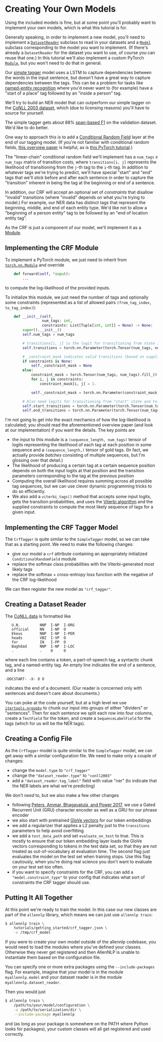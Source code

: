 # Creating Your Own Models

Using the included models is fine, but at some point you'll probably want to implement your own models, which is what this tutorial is for.

Generally speaking, in order to implement a new model, you'll need to implement a
[`DatasetReader`](https://allenai.github.io/allennlp-docs/api/allennlp.data.dataset_readers.html)
subclass to read in your datasets and a
[`Model`](https://allenai.github.io/allennlp-docs/api/allennlp.models.model.html)
subclass corresponding to the model you want to implement.
(If there's already a `DatasetReader` for the dataset you want to use,
 of course you can reuse that one.)
In this tutorial we'll also implement a custom PyTorch
[`Module`](http://pytorch.org/docs/master/nn.html#torch.nn.Module),
but you won't need to do that in general.

Our [simple tagger](training_and_evaluating.md) model
uses a LSTM to capture dependencies between
the words in the input sentence, but doesn't have a great way
to capture dependencies between the tags. This can be a problem
for tasks like [named-entity recognition](https://en.wikipedia.org/wiki/Named-entity_recognition)
where you'd never want to (for example) have a "start of a place" tag followed by an "inside a person" tag.

We'll try to build an NER model that can outperform our simple tagger
on the [CoNLL 2003 dataset](https://www.clips.uantwerpen.be/conll2003/ner/),
which (due to licensing reasons) you'll have to source for yourself.

The simple tagger gets about 88%
[span-based F1](https://allenai.github.io/allennlp-docs/api/allennlp.training.metrics.html#span-based-f1-measure)
on the validation dataset. We'd like to do better.

One way to approach this is to add a [Conditional Random Field](https://en.wikipedia.org/wiki/Conditional_random_field)
layer at the end of our tagging model.
(If you're not familiar with conditional random fields, [this overview paper](https://arxiv.org/abs/1011.4088)
 is helpful, as is [this PyTorch tutorial](http://pytorch.org/tutorials/beginner/nlp/advanced_tutorial.html).)

The "linear-chain" conditional random field we'll implement has a `num_tags` x `num_tags` matrix of transition costs,
where `transitions[i, j]` represents the likelihood of transitioning
from the `j`-th tag to the `i`-th tag.
In addition to whatever tags we're trying to predict, we'll have special
"start" and "end" tags that we'll stick before and after each sentence
in order to capture the "transition" inherent in being the tag at the
beginning or end of a sentence.

In addition, our CRF will accept an optional set of _constraints_ that
disallow "invalid" transitions (where "invalid" depends on what you're trying to model.)
For example, our NER data has distinct tags that represent the beginning, middle, and end
of each entity type. We'd like not to allow a "beginning of a person entity" tag
to be followed by an "end of location entity tag".

As the CRF is just a component of our model, we'll implement it as a [Module](https://allenai.github.io/allennlp-docs/api/allennlp.modules.html).

## Implementing the CRF Module

To implement a PyTorch module, we just need to inherit from [`torch.nn.Module`](http://pytorch.org/docs/master/nn.html#torch.nn.Module)
and override

```python
    def forward(self, *input):
        ...
```

to compute the log-likelihood of the provided inputs.

To initialize this module, we just need the number of tags and optionally some constraints
(represented as a list of allowed pairs `(from_tag_index, to_tag_index)`):

```python
    def __init__(self,
                 num_tags: int,
                 constraints: List[Tuple[int, int]] = None) -> None:
        super().__init__()
        self.num_tags = num_tags

        # transitions[i, j] is the logit for transitioning from state i to state j.
        self.transitions = torch.nn.Parameter(torch.Tensor(num_tags, num_tags))

        # _constraint_mask indicates valid transitions (based on supplied constraints).
        if constraints is None:
            self._constraint_mask = None
        else:
            constraint_mask = torch.Tensor(num_tags, num_tags).fill_(0.)
            for i, j in constraints:
                constraint_mask[i, j] = 1.

            self._constraint_mask = torch.nn.Parameter(constraint_mask, requires_grad=False)

        # Also need logits for transitioning from "start" state and to "end" state.
        self.start_transitions = torch.nn.Parameter(torch.Tensor(num_tags))
        self.end_transitions = torch.nn.Parameter(torch.Tensor(num_tags))
```

I'm not going to get into the exact mechanics of how the log-likelihood is calculated;
you should read the aforementioned overview paper
(and look at our implementation)
if you want the details. The key points are

* the input to this module is a `(sequence_length, num_tags)` tensor of logits
  representing the likelihood of each tag at each position in some sequence
  and a `(sequence_length,)` tensor of gold tags. (In fact, we actually provide
  _batches_ consisting of multiple sequences, but I'm glossing over that detail.)
* The likelihood of producing a certain tag at a certain sequence position depends on both
  the input logits at that position and the transition parameters corresponding to the
  tag at the previous position
* Computing the overall likelihood requires summing across all possible tag sequences,
  but we can use clever dynamic programming tricks to do so efficiently.
* We also add a `viterbi_tags()` method that accepts some input logits,
  gets the transition probabilities, and uses the
  [Viterbi algorithm](https://en.wikipedia.org/wiki/Viterbi_algorithm)
  and the supplied constraints
  to compute the most likely sequence of tags for a given input.

## Implementing the CRF Tagger Model

The `CrfTagger` is quite similar to the `SimpleTagger` model,
so we can take that as a starting point. We need to make the following changes:

* give our model a `crf` attribute containing an appropriately initialized
  `ConditionalRandomField` module
* replace the softmax class probabilities with the Viterbi-generated most likely tags
* replace the softmax + cross-entropy loss function
  with the negative of the CRF log-likelihood

We can then register the new model as `"crf_tagger"`.

## Creating a Dataset Reader

The [CoNLL data](https://www.clips.uantwerpen.be/conll2003/ner/) is formatted like

```
   U.N.         NNP  I-NP  I-ORG
   official     NN   I-NP  O
   Ekeus        NNP  I-NP  I-PER
   heads        VBZ  I-VP  O
   for          IN   I-PP  O
   Baghdad      NNP  I-NP  I-LOC
   .            .    O     O
```

where each line contains a token, a part-of-speech tag, a syntactic chunk tag, and a named-entity tag.
An empty line indicates the end of a sentence, and a line

```
-DOCSTART- -X- O O
```

indicates the end of a document. (Our reader is concerned only with sentences
and doesn't care about documents.)

You can poke at the code yourself, but at a high level we use
[`itertools.groupby`](https://docs.python.org/3/library/itertools.html#itertools.groupby)
to chunk our input into groups of either "dividers" or "sentences".
Then for each sentence we split each row into four columns,
create a `TextField` for the token, and create a `SequenceLabelField`
for the tags (which for us will be the NER tags).

## Creating a Config File

As the `CrfTagger` model is quite similar to the `SimpleTagger` model,
we can get away with a similar configuration file. We need to make only
a couple of changes:

* change the `model.type` to `"crf_tagger"`
* change the `"dataset_reader.type"` to `"conll2003"`
* add a `"dataset_reader.tag_label"` field with value "ner" (to indicate that the NER labels are what we're predicting)

We don't *need* to, but we also make a few other changes

* following [Peters, Ammar, Bhagavatula, and Power 2017](https://www.semanticscholar.org/paper/Semi-supervised-sequence-tagging-with-bidirectiona-Peters-Ammar/73e59cb556351961d1bdd4ab68cbbefc5662a9fc), we use a
  Gated Recurrent Unit (GRU) character encoder
  as well as a GRU for our phrase encoder
* we also start with pretrained [GloVe vectors](https://nlp.stanford.edu/projects/glove/) for our token embeddings
* we add a regularizer that applies a L2 penalty just to the `transitions`
  parameters to help avoid overfitting
* we add a `test_data_path` and set `evaluate_on_test` to true.
  This is mostly to ensure that our token embedding layer loads the GloVe
  vectors corresponding to tokens in the test data set, so that they are not
  treated as out-of-vocabulary at evaluation time. The second flag just evaluates
  the model on the test set when training stops. Use this flag cautiously,
  when you're doing real science you don't want to evaluate on your test set too often.
* if you want to specify constraints for the CRF, you can add a `"model.constraint_type"`
  to your config that indicates what sort of constraints the CRF tagger should use.


## Putting It All Together

At this point we're ready to train the model.
In this case our new classes are part of the `allennlp` library,
which means we can just use `allennlp train`:

```bash
$ allennlp train \
    tutorials/getting_started/crf_tagger.json \
    -s /tmp/crf_model
```

If you were to create your own model outside of the allennlp codebase,
you would need to load the modules where you've defined your classes.
Otherwise they never get registered and then AllenNLP is unable to
instantiate them based on the configuration file.

You can specify one or more extra packages using the
`--include-packages` flag. For example, imagine that
your model is in the module `myallennlp.model`
and your dataset reader is in the module `myallennlp.dataset_reader`.

Then you would just
```bash
$ allennlp train \
    /path/to/your/model/configuration \
    -s /path/to/serialization/dir \
    --include-package myallennlp
```

and (as long as your package is somewhere on the PATH
where Python looks for packages), your custom classes
will all get registered and used correctly.
